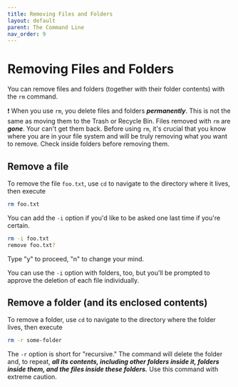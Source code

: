 ```yaml
---
title: Removing Files and Folders
layout: default
parent: The Command Line
nav_order: 9
---
```

# Removing Files and Folders

You can remove files and folders (together with their folder contents) with the `rm` command.

&#x2757; When you use `rm`, you delete files and folders ***permanently***. This is not the same as moving them to the Trash or Recycle Bin. Files removed with `rm` are ***gone***. Your can't get them back. Before using `rm`, it's crucial that you know where you are in your file system and will be truly removing what you want to remove. Check inside folders before removing them.

## Remove a file

To remove the file `foo.txt`, use `cd` to navigate to the directory where it lives, then execute

```zsh
rm foo.txt
```
You can add the `-i` option if you'd like to be asked one last time if you're certain.

```zsh
rm -i foo.txt
remove foo.txt?
```
Type "y" to proceed, "n" to change your mind.

You can use the `-i` option with folders, too, but you'll be prompted to approve the deletion of each file individually.

## Remove a folder (and its enclosed contents)

To remove a folder, use `cd` to navigate to the directory where the folder lives, then execute

```zsh
rm -r some-folder
```

The `-r` option is short for "recursive." The command will delete the folder and, to repeat, ***all its contents, including other folders inside it, folders inside them, and the files inside these folders.***
Use this command with extreme caution.